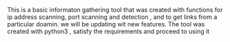 This is a basic informaton gathering tool that was created with functions for ip address scanning, port scanning and detection , and to get links from a particular doamin.
we will be updating wit new features.
The tool was created with python3 , satisfy the requirements and proceed to using it

